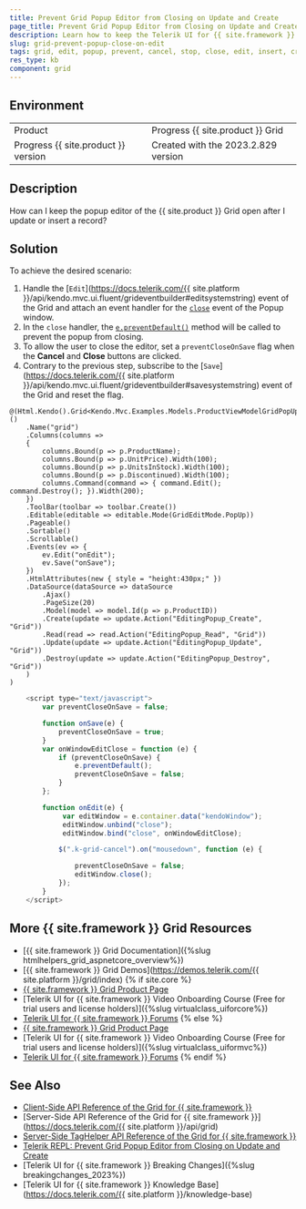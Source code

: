 ```yaml
---
title: Prevent Grid Popup Editor from Closing on Update and Create
page_title: Prevent Grid Popup Editor from Closing on Update and Create
description: Learn how to keep the Telerik UI for {{ site.framework }} Grid popup editor open after an update is finished.
slug: grid-prevent-popup-close-on-edit
tags: grid, edit, popup, prevent, cancel, stop, close, edit, insert, create, modal, reopen, keep, open
res_type: kb
component: grid
---
```


## Environment
<table>
 <tr>
  <td>Product</td>
  <td>Progress {{ site.product }} Grid</td>
 </tr>
 <tr>
  <td>Progress {{ site.product }} version</td>
  <td>Created with the 2023.2.829 version</td>
 </tr>
</table>

## Description

How can I keep the popup editor of the {{ site.product }} Grid open after I update or insert a record?

## Solution

To achieve the desired scenario:

1. Handle the [`Edit`](https://docs.telerik.com/{{ site.platform }}/api/kendo.mvc.ui.fluent/grideventbuilder#editsystemstring) event of the Grid and attach an event handler for the [`close`](/api/javascript/ui/window/events/close) event of the Popup window.
1. In the `close` handler, the [`e.preventDefault()`](https://api.jquery.com/event.preventdefault/) method will be called to prevent the popup from closing.
1. To allow the user to close the editor, set a `preventCloseOnSave` flag when the **Cancel** and **Close** buttons are clicked.
1. Contrary to the previous step, subscribe to the [`Save`](https://docs.telerik.com/{{ site.platform }}/api/kendo.mvc.ui.fluent/grideventbuilder#savesystemstring) event of the Grid and reset the flag.

```Index.cshtml
@(Html.Kendo().Grid<Kendo.Mvc.Examples.Models.ProductViewModelGridPopUp>()
    .Name("grid")
    .Columns(columns =>
    {
        columns.Bound(p => p.ProductName);
        columns.Bound(p => p.UnitPrice).Width(100);
        columns.Bound(p => p.UnitsInStock).Width(100);
        columns.Bound(p => p.Discontinued).Width(100);
        columns.Command(command => { command.Edit(); command.Destroy(); }).Width(200);
    })
    .ToolBar(toolbar => toolbar.Create())
    .Editable(editable => editable.Mode(GridEditMode.PopUp))
    .Pageable()
    .Sortable()
    .Scrollable()
    .Events(ev => {
        ev.Edit("onEdit");
        ev.Save("onSave");
    })
    .HtmlAttributes(new { style = "height:430px;" })
    .DataSource(dataSource => dataSource
        .Ajax()
        .PageSize(20)
        .Model(model => model.Id(p => p.ProductID))
        .Create(update => update.Action("EditingPopup_Create", "Grid"))
        .Read(read => read.Action("EditingPopup_Read", "Grid"))
        .Update(update => update.Action("EditingPopup_Update", "Grid"))
        .Destroy(update => update.Action("EditingPopup_Destroy", "Grid"))
    )
)
```
```Script.js
    <script type="text/javascript">
        var preventCloseOnSave = false;

        function onSave(e) {
            preventCloseOnSave = true;
        }
        var onWindowEditClose = function (e) {
            if (preventCloseOnSave) {
                e.preventDefault();
                preventCloseOnSave = false;
            }
        };

        function onEdit(e) {
             var editWindow = e.container.data("kendoWindow");
             editWindow.unbind("close");
             editWindow.bind("close", onWindowEditClose);

            $(".k-grid-cancel").on("mousedown", function (e) {

                preventCloseOnSave = false;
                editWindow.close();
            });
        }
    </script>
```

## More {{ site.framework }} Grid Resources
* [{{ site.framework }} Grid Documentation]({%slug htmlhelpers_grid_aspnetcore_overview%})
* [{{ site.framework }} Grid Demos](https://demos.telerik.com/{{ site.platform }}/grid/index)
{% if site.core %}
* [{{ site.framework }} Grid Product Page](https://www.telerik.com/aspnet-core-ui/grid)
* [Telerik UI for {{ site.framework }} Video Onboarding Course (Free for trial users and license holders)]({%slug virtualclass_uiforcore%})
* [Telerik UI for {{ site.framework }} Forums](https://www.telerik.com/forums/aspnet-core-ui)
{% else %}
* [{{ site.framework }} Grid Product Page](https://www.telerik.com/aspnet-mvc/grid)
* [Telerik UI for {{ site.framework }} Video Onboarding Course (Free for trial users and license holders)]({%slug virtualclass_uiformvc%})
* [Telerik UI for {{ site.framework }} Forums](https://www.telerik.com/forums/aspnet-mvc)
{% endif %}

## See Also

* [Client-Side API Reference of the Grid for {{ site.framework }}](https://docs.telerik.com/kendo-ui/api/javascript/ui/grid)
* [Server-Side API Reference of the Grid for {{ site.framework }}](https://docs.telerik.com/{{ site.platform }}/api/grid)
* [Server-Side TagHelper API Reference of the Grid for {{ site.framework }}](https://docs.telerik.com/aspnet-core/api/taghelpers/grid)
* [Telerik REPL: Prevent Grid Popup Editor from Closing on Update and Create](https://netcorerepl.telerik.com/QxYXQKbI285l2ekv51)
* [Telerik UI for {{ site.framework }} Breaking Changes]({%slug breakingchanges_2023%})
* [Telerik UI for {{ site.framework }} Knowledge Base](https://docs.telerik.com/{{ site.platform }}/knowledge-base)